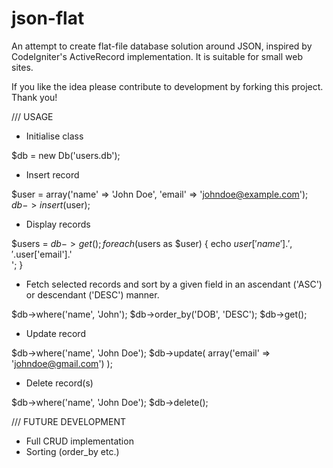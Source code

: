 # json-flat
An attempt to create flat-file database solution around JSON, inspired by CodeIgniter's ActiveRecord implementation. It is suitable for small web sites.

If you like the idea please contribute to development by forking this project.
Thank you!

/// USAGE

+ Initialise class

$db = new Db('users.db');

+ Insert record

$user = array('name' => 'John Doe', 'email' => 'johndoe@example.com');
$db->insert($user);

+ Display records

$users = $db->get();
foreach($users as $user)
{
  echo $user['name'].', '.$user['email'].'<br>';
}

+ Fetch selected records and sort by a given field in an ascendant ('ASC') or descendant ('DESC') manner.
 
$db->where('name', 'John');
$db->order_by('DOB', 'DESC');
$db->get();

+ Update record

$db->where('name', 'John Doe');
$db->update( array('email' => 'johndoe@gmail.com') );

+ Delete record(s)

$db->where('name', 'John Doe');
$db->delete();


/// FUTURE DEVELOPMENT
+ Full CRUD implementation
+ Sorting (order_by etc.)
